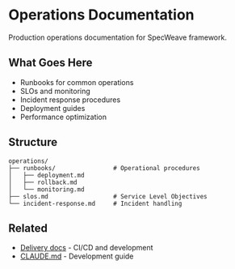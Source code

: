 # Operations Documentation

Production operations documentation for SpecWeave framework.

## What Goes Here

- Runbooks for common operations
- SLOs and monitoring
- Incident response procedures
- Deployment guides
- Performance optimization

## Structure

```
operations/
├── runbooks/                # Operational procedures
│   ├── deployment.md
│   ├── rollback.md
│   └── monitoring.md
├── slos.md                  # Service Level Objectives
└── incident-response.md     # Incident handling
```

## Related

- [Delivery docs](../delivery/index.md) - CI/CD and development
- [CLAUDE.md](../../../CLAUDE.md) - Development guide
